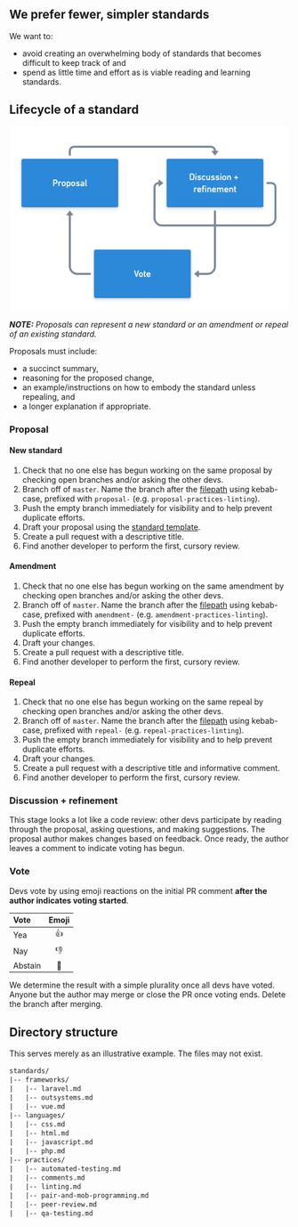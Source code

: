 ## We prefer fewer, simpler standards
We want to:
- avoid creating an overwhelming body of standards that becomes difficult to keep track of and 
- spend as little time and effort as is viable reading and learning standards.


## Lifecycle of a standard
![](../assets/img/standard-lifecycle.png)

***NOTE:** Proposals can represent a new standard or an amendment or repeal of an existing standard.*

Proposals must include:
- a succinct summary,
- reasoning for the proposed change,
- an example/instructions on how to embody the standard unless repealing, and
- a longer explanation if appropriate.

### Proposal
#### New standard
1. Check that no one else has begun working on the same proposal by checking open branches and/or asking the other devs.
2. Branch off of `master`. Name the branch after the [filepath](#directory-structure) using kebab-case, prefixed with `proposal-` (e.g. `proposal-practices-linting`).
3. Push the empty branch immediately for visibility and to help prevent duplicate efforts.
4. Draft your proposal using the [standard template](../template-standard.md).
5. Create a pull request with a descriptive title.
6. Find another developer to perform the first, cursory review.

#### Amendment
1. Check that no one else has begun working on the same amendment by checking open branches and/or asking the other devs.
2. Branch off of `master`. Name the branch after the [filepath](#directory-structure) using kebab-case, prefixed with `amendment-` (e.g. `amendment-practices-linting`).
3. Push the empty branch immediately for visibility and to help prevent duplicate efforts.
4. Draft your changes.
5. Create a pull request with a descriptive title.
6. Find another developer to perform the first, cursory review.

#### Repeal
1. Check that no one else has begun working on the same repeal by checking open branches and/or asking the other devs.
2. Branch off of `master`. Name the branch after the [filepath](#directory-structure) using kebab-case, prefixed with `repeal-` (e.g. `repeal-practices-linting`).
3. Push the empty branch immediately for visibility and to help prevent duplicate efforts.
4. Draft your changes.
5. Create a pull request with a descriptive title and informative comment.
6. Find another developer to perform the first, cursory review.

### Discussion + refinement
This stage looks a lot like a code review: other devs participate by reading through the proposal, asking questions, and making suggestions. The proposal author makes changes based on feedback. Once ready, the author leaves a comment to indicate voting has begun.

### Vote
Devs vote by using emoji reactions on the initial PR comment **after the author indicates voting started**. 

| Vote    | Emoji  |
|:------- |:------:|
| Yea     | :+1:   |
| Nay     | :-1:   |
| Abstain | :eyes: |

We determine the result with a simple plurality once all devs have voted. Anyone but the author may merge or close the PR once voting ends. Delete the branch after merging.


## Directory structure
This serves merely as an illustrative example. The files may not exist.

```
standards/
|-- frameworks/
|   |-- laravel.md
|   |-- outsystems.md
|   |-- vue.md
|-- languages/
|   |-- css.md
|   |-- html.md
|   |-- javascript.md
|   |-- php.md
|-- practices/
|   |-- automated-testing.md
|   |-- comments.md
|   |-- linting.md
|   |-- pair-and-mob-programming.md
|   |-- peer-review.md
|   |-- qa-testing.md
```
